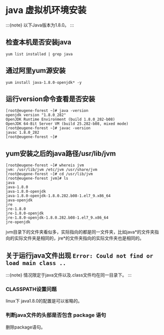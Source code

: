 # java 虚拟机环境安装

:::{note}
以下Java版本为1.8.0。
:::

## 检查本机是否安装java

```shell
yum list installed | grep java
```

## 通过阿里yum源安装

```shell
yum install java-1.8.0-openjdk* -y
```

## 运行version命令查看是否安装

```shell
[root@eugene-forest ~]# java -version
openjdk version "1.8.0_282"
OpenJDK Runtime Environment (build 1.8.0_282-b08)
OpenJDK 64-Bit Server VM (build 25.282-b08, mixed mode)
[root@eugene-forest ~]# javac -version
javac 1.8.0_282
[root@eugene-forest ~]#
```

## yum安装之后的java路径/usr/lib/jvm

```shell
[root@eugene-forest ~]# whereis jvm
jvm: /usr/lib/jvm /etc/jvm /usr/share/jvm
[root@eugene-forest ~]# cd /usr/lib/jvm
[root@eugene-forest jvm]# ls
java
java-1.8.0
java-1.8.0-openjdk
java-1.8.0-openjdk-1.8.0.282.b08-1.el7_9.x86_64
java-openjdk
jre
jre-1.8.0
jre-1.8.0-openjdk
jre-1.8.0-openjdk-1.8.0.282.b08-1.el7_9.x86_64
jre-openjdk
```

jvm目录下的文件夹看似多，实际指向的都是同一文件夹，比如java\*的文件夹指向的实际文件夹是相同的，jre\*的文件夹指向的实际文件夹也是相同的。

## 关于运行java文件出现 `Error: Could not find or load main class ..`

:::{note}
情况限定于java文件以及.class文件均在同一目录下。
:::

### CLASSPATH设置问题

linux下 java1.8.0的配置是可以省略的。

### 判断java文件的头部是否包含 package 语句

删除package语句。
